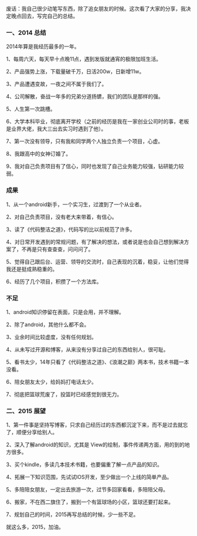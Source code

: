 废话：我自己很少动笔写东西，除了追女朋友的时候。这次看了大家的分享，我决定晚点回去，写完自己的总结。

### 一、2014 总结
2014年算是我经历最多的一年。

1、每周六天，每天早十点晚11点，遇到发版就通宵的极限加班生活。  

2、产品强势上涨，下载量破千万，日活200w，日新增11w。  

3、产品遭遇变故，一夜之间不属于我们了。  

4、公司解散，奋战一年多的兄弟分道扬镳，我们的团队是那样的强。  

5、人生第一次跳槽。  

6、大学本科毕业，彻底离开学校（之前的经历是我在一家创业公司时的事，老板是业界大佬，我大三出去实习时遇到了他）。  

7、第一次没有领导，只有我和同学两个人独立负责一个项目，心虚。  

8、我跟高中的女神订婚了。  

9、我对自己负责项目有了信心，同时也发现了自己业务能力较强，钻研能力较弱。  

 
### 成果
1、从一个android新手，一个实习生，过渡到了一个从业者。  

2、对自己负责项目，没有老大来带着，有信心。  

3、读了《代码整洁之道》，代码写的比以前规范了许多。  

4、对日常开发遇到的常规问题，有了解决的想法，或者说是也会自己想到解决方案了，不再是只有查查查，问问问了。  

5、觉得自己跟后台、运营、领导的交流时，自己表现的沉着，稳妥，让他们觉得我还是挺成熟稳重的。  

6、经历了几个项目，积攒了一个方法库。  


### 不足
1、android知识停留在表面，只是会用，并不理解。  

2、除了android，其他什么都不会。  

3、业余时间比较虚度，没有任何规划。  

4、从未写过开源和博客，从来没有分享过自己的东西给别人，很可耻。  

5、看书太少，14年只看了《代码整洁之道》、《浪潮之巅》两本书，技术书籍一本没看。  

6、陪女朋友太少，给妈妈打电话太少。  

7、彻底把篮球荒废了，投篮时已经感觉到很无力。  


### 二、2015 展望  

1、第一件事是坚持写博客，只求自己经历过的东西都沉淀下来，而不是过去就忘了，顺便分享给别人。  

2、深入了解android的知识，尤其是 View的绘制，事件传递两方面，用的到的地方很多。  

3、买个kindle，多读几本技术书籍，也要偏重了解一点产品的知识。  

4、拓展一下知识范围，先试试IOS开发，至少做出一个上线的简单产品。  

5、多陪陪女朋友，一定出去旅游一次，过节多回家看看，多陪陪父母。  

6、搬家，不在西二旗住了，搬到一个有篮球场的小区，篮球还要打起来。  

7、规划自己的时间，2015再写总结的时候，少一些不足。


就这么多，2015，加油。






